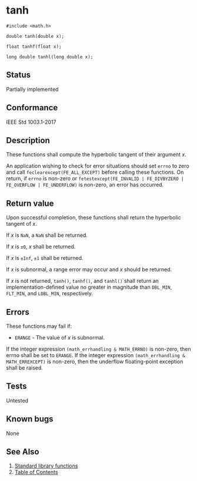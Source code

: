 # tanh

`#include <math.h>`

`double tanh(double x);`

`float tanhf(float x);`

`long double tanhl(long double x);`

## Status

Partially implemented

## Conformance

IEEE Std 1003.1-2017

## Description

These functions shall compute the hyperbolic tangent of their argument _x_.

An application wishing to check for error situations should set `errno` to zero and call `feclearexcept(FE_ALL_EXCEPT)`
before calling these functions. On return, if `errno` is non-zero or
`fetestexcept(FE_INVALID | FE_DIVBYZERO | FE_OVERFLOW | FE_UNDERFLOW)` is non-zero, an error has occurred.

## Return value

Upon successful completion, these functions shall return the hyperbolic tangent of _x_.

If _x_ is `NaN`, a `NaN` shall be returned.

If _x_ is `±0`, _x_ shall be returned.

If _x_ is `±Inf`, `±1` shall be returned.

If _x_ is subnormal, a range error may occur and _x_ should be returned.

If _x_ is not returned, `tanh()`, `tanhf()`, and `tanhl()` shall return an implementation-defined value no greater in
magnitude than `DBL_MIN`, `FLT_MIN`, and `LDBL_MIN`, respectively.

## Errors

These functions may fail if:

- `ERANGE` - The value of _x_ is subnormal.

If the integer expression `(math_errhandling & MATH_ERRNO)` is non-zero, then errno shall be set to `ERANGE`.
If the integer expression `(math_errhandling & MATH_ERREXCEPT)` is non-zero, then the underflow floating-point
exception shall be raised.

## Tests

Untested

## Known bugs

None

## See Also

1. [Standard library functions](../README.md)
2. [Table of Contents](../../../README.md)
